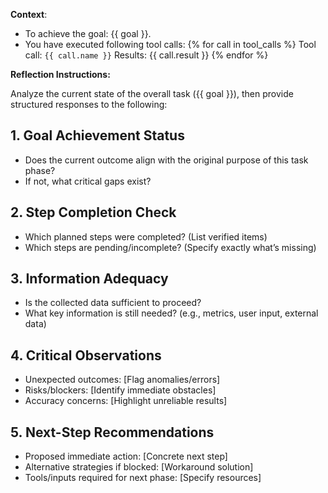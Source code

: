 **Context**:
 - To achieve the goal: {{ goal }}.
 - You have executed following tool calls:
{% for call in tool_calls %}
Tool call: `{{ call.name }}`
Results: {{ call.result }}
{% endfor %}


**Reflection Instructions:**

Analyze the current state of the overall task ({{ goal }}), then provide structured responses to the following:

## 1. Goal Achievement Status
 - Does the current outcome align with the original purpose of this task phase? 
 - If not, what critical gaps exist?

## 2. Step Completion Check
 - Which planned steps were completed? (List verified items)
 - Which steps are pending/incomplete? (Specify exactly what’s missing)

## 3. Information Adequacy
 - Is the collected data sufficient to proceed?
 - What key information is still needed? (e.g., metrics, user input, external data)

## 4. Critical Observations
 - Unexpected outcomes: [Flag anomalies/errors]
 - Risks/blockers: [Identify immediate obstacles]
 - Accuracy concerns: [Highlight unreliable results]

## 5. Next-Step Recommendations
 - Proposed immediate action: [Concrete next step]
 - Alternative strategies if blocked: [Workaround solution]
 - Tools/inputs required for next phase: [Specify resources]